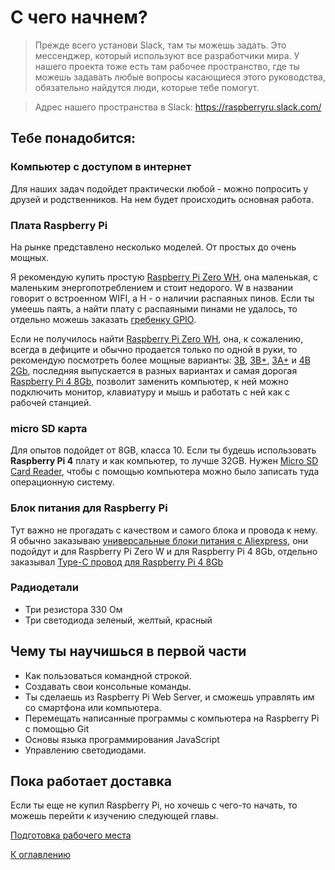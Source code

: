 # С чего начнем?

> Прежде всего установи Slack, там ты можешь задать. Это мессенджер, который используют все разработчики мира. У нашего проекта тоже есть там рабочее пространство, где ты можешь задавать любые вопросы касающиеся этого руководства, обязательно найдутся люди, которые тебе помогут.

> Адрес нашего пространства в Slack:
https://raspberryru.slack.com/

## Тебе понадобится:

### Компьютер с доступом в интернет

Для наших задач подойдет практически любой - можно попросить у друзей и родственников. На нем будет происходить основная работа.

### Плата Raspberry Pi

На рынке представлено несколько моделей. От простых до очень мощных.

Я рекомендую купить простую [Raspberry Pi Zero WH](https://amperkot.ru/products/minikompyuter_raspberry_pi_zero_wh_wifi_i_bluetooth_40/39171536.html), она маленькая, с маленьким энергопотреблением и стоит недорого. W в названии говорит о встроенном WIFI, а H - о наличии распаяных пинов. Если ты умеешь паять, а найти плату с распаяными пинами не удалось, то отдельно можешь заказать [гребенку GPIO](https://amperkot.ru/msk/catalog/nabor_aksessuarov_3_v_1_dlya_raspberry_pi_zero-24358436.html).

Если не получилось найти [Raspberry Pi Zero WH](https://amperkot.ru/products/minikompyuter_raspberry_pi_zero_wh_wifi_i_bluetooth_40/39171536.html), она, к сожалению, всегда в дефиците и обычно продается только по одной в руки, то рекомендую посмотреть более мощные варианты: [3B](https://amperkot.ru/msk/catalog/minikompyuter_raspberry_pi_3_model_b-24137261.html), [3B+](https://amperkot.ru/msk/catalog/minikompyuter_raspberry_pi_3_model_b-24362436.html), [3A+](https://amperkot.ru/msk/catalog/minikompyuter_raspberry_pi_3_model_a-39358129.html) и [4B 2Gb](https://amperkot.ru/msk/catalog/minikompyuter_raspberry_pi_4_model_b__2gb-28711006.html), последняя выпускается в разных вариантах и самая дорогая 
[Raspberry Pi 4 8Gb](https://amperkot.ru/products/minikompyuter_raspberry_pi_4_model_b__8gb/39108411.html), позволит заменить компьютер, к ней можно подключить монитор, клавиатуру и мышь и работать с ней как с рабочей станцией.

### micro SD карта

Для опытов подойдет от 8GB, класса 10. Если ты будешь использовать **Raspberry Pi 4** плату и как компьютер, то лучше 32GB. Нужен [Micro SD Card Reader](https://aliexpress.ru/item/1005002256132372.html), чтобы с помощью компьютера можно было записать туда операционную систему.

### Блок питания для Raspberry Pi

Тут важно не прогадать с качеством и самого блока и провода к нему. Я обычно заказываю [универсальные блоки питания с Aliexpress](https://aliexpress.ru/item/4001290502067.html), они подойдут и для Raspberry Pi Zero W и для Raspberry Pi 4 8Gb, отдельно заказывал [Type-C провод для Raspberry Pi 4 8Gb](https://aliexpress.ru/item/4000802127824.html)

### Радиодетали

* Три резистора 330 Ом 
* Три светодиода зеленый, желтый, красный

## Чему ты научишься в первой части

* Как пользоваться командной строкой.
* Создавать свои консольные команды.
* Ты сделаешь из Raspberry Pi Web Server, и сможешь управлять им со смартфона или компьютера.
* Перемещать написанные программы с компьютера на Raspberry Pi с помощью Git
* Основы языка программирования JavaScript
* Управлению светодиодами.

## Пока работает доставка

Если ты еще не купил Raspberry Pi, но хочешь с чего-то начать, то можешь перейти к изучению следующей главы.

[Подготовка рабочего места](002-workplace-preparation.md)

[К оглавлению](../index.md)
